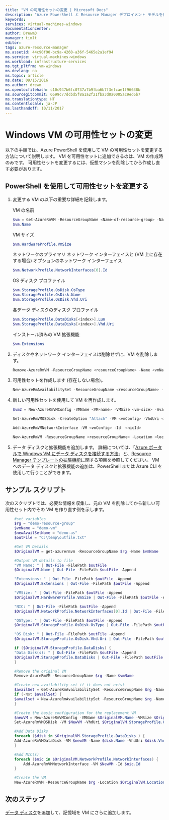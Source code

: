 ```yaml
---
title: "VM の可用性セットの変更 | Microsoft Docs"
description: "Azure PowerShell と Resource Manager デプロイメント モデルを使用して仮想マシンの可用性セットを変更する方法について説明します。"
keywords: 
services: virtual-machines-windows
documentationcenter: 
author: Drewm3
manager: timlt
editor: 
tags: azure-resource-manager
ms.assetid: 44c90f90-bc9a-4260-a36f-5465e2a1ef94
ms.service: virtual-machines-windows
ms.workload: infrastructure-services
ms.tgt_pltfrm: vm-windows
ms.devlang: na
ms.topic: article
ms.date: 09/15/2016
ms.author: drewm
ms.openlocfilehash: c10c947b6fc0737a7b9fba6b7f3efcae1f96638b
ms.sourcegitcommit: 6699c77dcbd5f8a1a2f21fba3d0a0005ac9ed6b7
ms.translationtype: HT
ms.contentlocale: ja-JP
ms.lasthandoff: 10/11/2017
---
```

# <a name="change-the-availability-set-for-a-windows-vm"></a>Windows VM の可用性セットの変更
以下の手順では、Azure PowerShell を使用して VM の可用性セットを変更する方法について説明します。 VM を可用性セットに追加できるのは、VM の作成時のみです。 可用性セットを変更するには、仮想マシンを削除してから作成し直す必要があります。 

## <a name="change-the-availability-set-using-powershell"></a>PowerShell を使用して可用性セットを変更する
1. 変更する VM の以下の重要な詳細を記録します。
   
    VM の名前
   
    ```powershell
    $vm = Get-AzureRmVM -ResourceGroupName <Name-of-resource-group> -Name <name-of-VM>
    $vm.Name
    ```
   
    VM サイズ
   
    ```powershell
    $vm.HardwareProfile.VmSize
    ```
   
    ネットワークのプライマリ ネットワーク インターフェイスと (VM 上に存在する場合) オプションのネットワーク インターフェイス
   
    ```powershell
    $vm.NetworkProfile.NetworkInterfaces[0].Id
    ```
   
    OS ディスク プロファイル
   
    ```powershell
    $vm.StorageProfile.OsDisk.OsType
    $vm.StorageProfile.OsDisk.Name
    $vm.StorageProfile.OsDisk.Vhd.Uri
    ```
   
    各データ ディスクのディスク プロファイル 
   
    ```powershell
    $vm.StorageProfile.DataDisks[<index>].Lun
    $vm.StorageProfile.DataDisks[<index>].Vhd.Uri
    ```
   
    インストール済みの VM 拡張機能 
   
    ```powershell
    $vm.Extensions
    ```
2. ディスクやネットワーク インターフェイスは削除せずに、VM を削除します。
   
    ```powershell
    Remove-AzureRmVM -ResourceGroupName <resourceGroupName> -Name <vmName> 
    ```
3. 可用性セットを作成します (存在しない場合)。
   
    ```powershell
    New-AzureRmAvailabilitySet -ResourceGroupName <resourceGroupName> -Name <availabilitySetName> -Location "<location>" 
    ```
4. 新しい可用性セットを使用して VM を再作成します。
   
    ```powershell
    $vm2 = New-AzureRmVMConfig -VMName <VM-name> -VMSize <vm-size> -AvailabilitySetId <availability-set-id>
   
    Set-AzureRmVMOSDisk -CreateOption "Attach" -VM <vmConfig> -VhdUri <osDiskURI> -Name <osDiskName> [-Windows | -Linux]
   
    Add-AzureRmVMNetworkInterface -VM <vmConfig> -Id  <nicId> 
   
    New-AzureRmVM -ResourceGroupName <resourceGroupName> -Location <location> -VM <vmConfig>
    ``` 
5. データ ディスクと拡張機能を追加します。 詳細については、「[Azure ポータルで Windows VM にデータ ディスクを接続する方法](attach-managed-disk-portal.md?toc=%2fazure%2fvirtual-machines%2fwindows%2ftoc.json)」と、[Resource Manager テンプレートの拡張機能](../windows/template-description.md?toc=%2fazure%2fvirtual-machines%2flinux%2ftoc.json#extensions)に関する項目を参照してください。 VM へのデータ ディスクと拡張機能の追加は、PowerShell または Azure CLI を使用して行うことができます。

## <a name="example-script"></a>サンプル スクリプト
次のスクリプトでは、必要な情報を収集し、元の VM を削除してから新しい可用性セット内でその VM を作り直す例を示します。

```powershell
    #set variables
    $rg = "demo-resource-group"
    $vmName = "demo-vm"
    $newAvailSetName = "demo-as"
    $outFile = "C:\temp\outfile.txt"

    #Get VM Details
    $OriginalVM = get-azurermvm -ResourceGroupName $rg -Name $vmName

    #Output VM details to file
    "VM Name: " | Out-File -FilePath $outFile 
    $OriginalVM.Name | Out-File -FilePath $outFile -Append

    "Extensions: " | Out-File -FilePath $outFile -Append
    $OriginalVM.Extensions | Out-File -FilePath $outFile -Append

    "VMSize: " | Out-File -FilePath $outFile -Append
    $OriginalVM.HardwareProfile.VmSize | Out-File -FilePath $outFile -Append

    "NIC: " | Out-File -FilePath $outFile -Append
    $OriginalVM.NetworkProfile.NetworkInterfaces[0].Id | Out-File -FilePath $outFile -Append

    "OSType: " | Out-File -FilePath $outFile -Append
    $OriginalVM.StorageProfile.OsDisk.OsType | Out-File -FilePath $outFile -Append

    "OS Disk: " | Out-File -FilePath $outFile -Append
    $OriginalVM.StorageProfile.OsDisk.Vhd.Uri | Out-File -FilePath $outFile -Append

    if ($OriginalVM.StorageProfile.DataDisks) {
    "Data Disk(s): " | Out-File -FilePath $outFile -Append
    $OriginalVM.StorageProfile.DataDisks | Out-File -FilePath $outFile -Append
    }

    #Remove the original VM
    Remove-AzureRmVM -ResourceGroupName $rg -Name $vmName

    #Create new availability set if it does not exist
    $availSet = Get-AzureRmAvailabilitySet -ResourceGroupName $rg -Name $newAvailSetName -ErrorAction Ignore
    if (-Not $availSet) {
    $availset = New-AzureRmAvailabilitySet -ResourceGroupName $rg -Name $newAvailSetName -Location $OriginalVM.Location
    }

    #Create the basic configuration for the replacement VM
    $newVM = New-AzureRmVMConfig -VMName $OriginalVM.Name -VMSize $OriginalVM.HardwareProfile.VmSize -AvailabilitySetId $availSet.Id
    Set-AzureRmVMOSDisk -VM $NewVM -VhdUri $OriginalVM.StorageProfile.OsDisk.Vhd.Uri  -Name $OriginalVM.Name -CreateOption Attach -Windows

    #Add Data Disks
    foreach ($disk in $OriginalVM.StorageProfile.DataDisks ) { 
    Add-AzureRmVMDataDisk -VM $newVM -Name $disk.Name -VhdUri $disk.Vhd.Uri -Caching $disk.Caching -Lun $disk.Lun -CreateOption Attach -DiskSizeInGB $disk.DiskSizeGB
    }

    #Add NIC(s)
    foreach ($nic in $OriginalVM.NetworkProfile.NetworkInterfaces) {
        Add-AzureRmVMNetworkInterface -VM $NewVM -Id $nic.Id
    }

    #Create the VM
    New-AzureRmVM -ResourceGroupName $rg -Location $OriginalVM.Location -VM $NewVM -DisableBginfoExtension
```

## <a name="next-steps"></a>次のステップ
[データ ディスク](attach-managed-disk-portal.md?toc=%2fazure%2fvirtual-machines%2fwindows%2ftoc.json)を追加して、記憶域を VM にさらに追加します。

